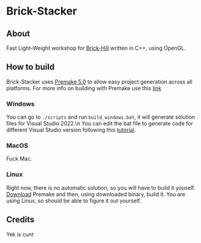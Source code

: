 # Brick-Stacker
## About
Fast Light-Weight workshop for [Brick-Hill](https://www.brick-hill.com) written in C++, using OpenGL.

## How to build
Brick-Stacker uses [Premake 5.0](https://premake.github.io) to allow easy project generation across all platforms.
For more info on building with Premake use this [link](https://premake.github.io/docs/Using-Premake)
### Windows
You can go to `./scripts` and run `build_windows.bat`, it will generate solution files for Visual Studio 2022.\n
You can edit the bat file to generate code for different Visual Studio version following this [tutorial](https://premake.github.io/docs/Using-Premake).
### MacOS
Fuck Mac.
### Linux
Right now, there is no automatic solution, so you will have to build it youself.
[Download](https://premake.github.io/download) Premake and then, using downloaded binary, build it.
You are using Linux, so should be able to figure it out yourself.
## Credits
Yek is cunt
